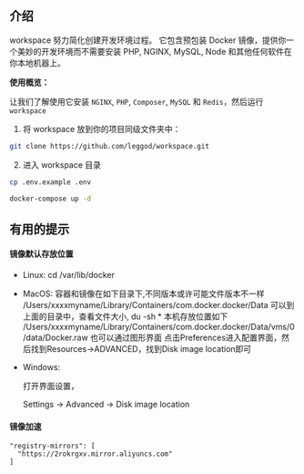## 介绍

workspace 努力简化创建开发环境过程。
它包含预包装 Docker 镜像，提供你一个美妙的开发环境而不需要安装 PHP, NGINX, MySQL, Node 和其他任何软件在你本地机器上。

**使用概览：**

让我们了解使用它安装 `NGINX`, `PHP`, `Composer`, `MySQL` 和 `Redis`，然后运行 `workspace`

1. 将 workspace 放到你的项目同级文件夹中：
```bash
git clone https://github.com/leggod/workspace.git
```

2. 进入 workspace 目录
 ```bash
cp .env.example .env

docker-compose up -d
```

## 有用的提示

#### 镜像默认存放位置

- Linux:
  cd /var/lib/docker

- MacOS:
  容器和镜像在如下目录下,不同版本或许可能文件版本不一样
  /Users/xxxxmyname/Library/Containers/com.docker.docker/Data
  可以到上面的目录中，查看文件大小, du -sh *
  本机存放位置如下
  /Users/xxxxmyname/Library/Containers/com.docker.docker/Data/vms/0/data/Docker.raw
  也可以通过图形界面
  点击Preferences进入配置界面，然后找到Resources->ADVANCED，找到Disk image location即可

- Windows:

  打开界面设置，

  Settings -> Advanced -> Disk image location

#### 镜像加速

```
"registry-mirrors": [
  "https://2rokrgxv.mirror.aliyuncs.com"
]
```
